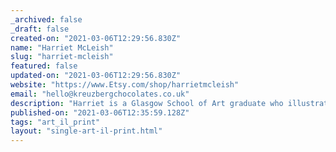 ```yaml
---
_archived: false
_draft: false
created-on: "2021-03-06T12:29:56.830Z"
name: "Harriet McLeish"
slug: "harriet-mcleish"
featured: false
updated-on: "2021-03-06T12:29:56.830Z"
website: "https://www.Etsy.com/shop/harrietmcleish"
email: "hello@kreuzbergchocolates.co.uk"
description: "Harriet is a Glasgow School of Art graduate who illustrates bold animal prints and paints cute creatures. Her art is is bold, whimsical and inspired by the natural world. Shop the current collection via Etsy or contact Harriet directly for commissions."
published-on: "2021-03-06T12:35:59.128Z"
tags: "art_il_print"
layout: "single-art-il-print.html"
---
```



